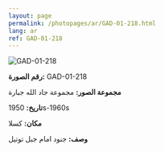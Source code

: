 ```yaml
---
layout: page
permalink: /photopages/ar/GAD-01-218.html
lang: ar
ref: GAD-01-218
---
```


![GAD-01-218](/smallimages/GAD-01-218-600.jpg)

**رقم الصورة:** GAD-01-218

**مجموعة الصور:** مجموعة جاد الله جبارة

**تاريخ:**  1950s-1960s

**مكان:** كسلا

**وصف:** جنود امام جبل توتيل
